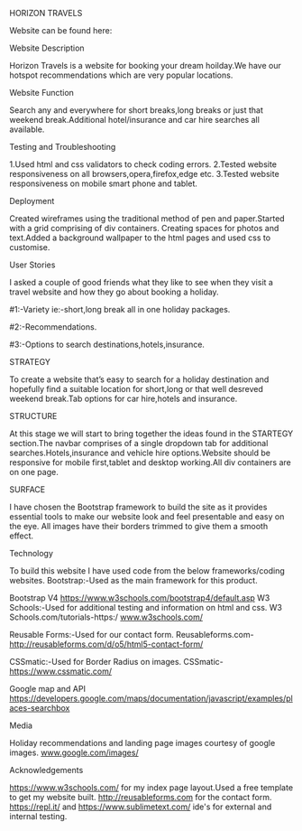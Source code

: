 HORIZON TRAVELS

Website can be found here:

Website Description

Horizon Travels is a website for booking your dream hoilday.We have our hotspot recommendations which are very popular locations.

Website Function

Search any and everywhere for short breaks,long breaks or just that weekend break.Additional hotel/insurance and car hire searches all available.

Testing and Troubleshooting

1.Used html and css validators to check coding errors. 2.Tested website responsiveness on all browsers,opera,firefox,edge etc. 3.Tested website responsiveness on mobile smart phone and tablet.

Deployment

Created wireframes using the traditional method of pen and paper.Started with a grid comprising of div containers. Creating spaces for photos and text.Added a background wallpaper to the html pages and used css to customise.

User Stories

I asked a couple of good friends what they like to see when they visit a travel website and how they go about booking a holiday.

#1:-Variety ie:-short,long break all in one holiday packages.

#2:-Recommendations.

#3:-Options to search destinations,hotels,insurance.

STRATEGY

To create a website that’s easy to search for a holiday destination and hopefully find a suitable location for short,long or that well desreved weekend break.Tab options for car hire,hotels and insurance.

STRUCTURE

At this stage we will start to bring together the ideas found in the STARTEGY section.The navbar comprises of a single dropdown tab for additional searches.Hotels,insurance and vehicle hire options.Website should be responsive for mobile first,tablet and desktop working.All div containers are on one page.

SURFACE

I have chosen the Bootstrap framework to build the site as it provides essential tools to make our website look and feel presentable and easy on the eye. All images have their borders trimmed to give them a smooth effect.

Technology

To build this website I have used code from the below frameworks/coding websites. Bootstrap:-Used as the main framework for this product.

Bootstrap V4 https://www.w3schools.com/bootstrap4/default.asp W3 Schools:-Used for additional testing and information on html and css. W3 Schools.com/tutorials-https:/ www.w3schools.com/

Reusable Forms:-Used for our contact form. Reusableforms.com-http://reusableforms.com/d/o5/html5-contact-form/

CSSmatic:-Used for Border Radius on images. CSSmatic-https://www.cssmatic.com/

Google map and API https://developers.google.com/maps/documentation/javascript/examples/places-searchbox

Media

Holiday recommendations and landing page images courtesy of google images. www.google.com/images/

Acknowledgements

https://www.w3schools.com/ for my index page layout.Used a free template to get my website built. http://reusableforms.com for the contact form. https://repl.it/ and https://www.sublimetext.com/ ide's for external and internal testing. 
